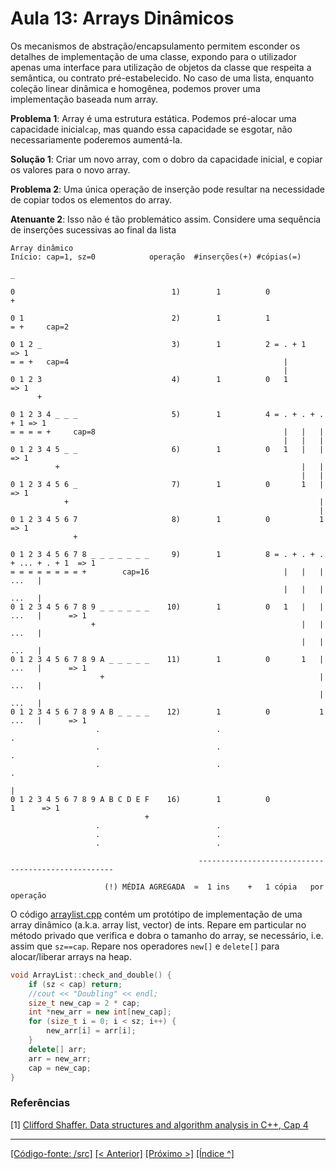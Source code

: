 # Aula 13: Arrays Dinâmicos

Os mecanismos de abstração/encapsulamento permitem esconder os detalhes de implementação de uma classe, expondo para o utilizador apenas uma interface para utilização de objetos da classe que respeita a semântica, ou contrato pré-estabelecido. No caso de uma lista, enquanto coleção linear dinâmica e homogênea, podemos prover uma implementação baseada num array.

**Problema 1**: Array é uma estrutura estática. Podemos pré-alocar uma capacidade inicial`cap`, mas quando essa capacidade se esgotar, não necessariamente poderemos aumentá-la.

**Solução 1**: Criar um novo array, com o dobro da capacidade inicial, e copiar os valores para o novo array. 

**Problema 2**: Uma única operação de inserção pode resultar na necessidade de copiar todos os elementos do array.

**Atenuante 2**: Isso não é tão problemático assim. Considere uma sequência de inserções sucessivas ao final da lista

```
Array dinâmico
Início: cap=1, sz=0            operação  #inserções(+) #cópias(=) 
                                            
_       
                            
0                                   1)        1          0
+

0 1                                 2)        1          1
= +     cap=2

0 1 2 _                             3)        1          2 = . + 1         => 1
= = +   cap=4                                                |  
                                                             |
0 1 2 3                             4)        1          0   1             => 1
      +

0 1 2 3 4 _ _ _                     5)        1          4 = . + . + . + 1 => 1 
= = = = +     cap=8                                          |   |   |  
                                                             |   |   |
0 1 2 3 4 5 _ _                     6)        1          0   1   |   |     => 1 
          +                                                      |   | 
                                                                 |   |
0 1 2 3 4 5 6 _                     7)        1          0       1   |     => 1
            +                                                        |
                                                                     |
0 1 2 3 4 5 6 7                     8)        1          0           1     => 1
              +

0 1 2 3 4 5 6 7 8 _ _ _ _ _ _ _     9)        1          8 = . + . + . + ... + . + 1  => 1  
= = = = = = = = +        cap=16                              |   |   |   ...   |
                                                             |   |   |   ...   |
0 1 2 3 4 5 6 7 8 9 _ _ _ _ _ _    10)        1          0   1   |   |   ...   |      => 1
                  +                                              |   |   ...   |
                                                                 |   |   ...   |
0 1 2 3 4 5 6 7 8 9 A _ _ _ _ _    11)        1          0       1   |   ...   |      => 1
                    +                                                |   ...   |
                                                                     |   ...   |
0 1 2 3 4 5 6 7 8 9 A B _ _ _ _    12)        1          0           1   ...   |      => 1
                   .                          .                                .
                   .                          .                                .
                   .                          .                                .
                                                                               |
0 1 2 3 4 5 6 7 8 9 A B C D E F    16)        1          0                     1      => 1
                              +
                   .                          .
                   .                          .
                   .                          .
       
                                          ---------------------------------------------------
                                             
                     (!) MÉDIA AGREGADA  ≃  1 ins    +   1 cópia   por operação

```

O código [arraylist.cpp](./src/arraylist.cpp) contém um protótipo de implementação de uma array dinâmico (a.k.a. array list, vector) de ints. Repare em particular no método privado que verifica e dobra o tamanho do array, se necessário, i.e. assim que `sz==cap`. Repare nos operadores `new[]` e `delete[]` para alocar/liberar arrays na heap. 

```cpp
void ArrayList::check_and_double() {
    if (sz < cap) return;
    //cout << "Doubling" << endl;
    size_t new_cap = 2 * cap;
    int *new_arr = new int[new_cap];
    for (size_t i = 0; i < sz; i++) {
        new_arr[i] = arr[i];
    }
    delete[] arr;
    arr = new_arr;
    cap = new_cap;
}
```


<a name="referencias"></a>
### Referências

[1] [Clifford Shaffer. Data structures and algorithm analysis in C++, Cap 4](http://people.cs.vt.edu/~shaffer/Book/)


___
[[Código-fonte: /src]](./src)   [[< Anterior]](../aula12/aula12.md) [[Próximo >]](../aula14/aula14.md)  [[Índice ^]](../index.md)


